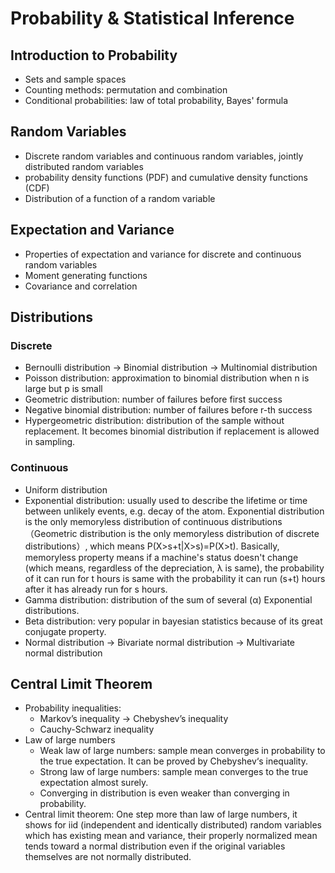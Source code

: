 # Probability & Statistical Inference

## Introduction to Probability
* Sets and sample spaces
* Counting methods: permutation and combination
* Conditional probabilities: law of total probability, Bayes' formula

## Random Variables
* Discrete random variables and continuous random variables, jointly distributed random variables
* probability density functions (PDF) and cumulative density functions (CDF)  
* Distribution of a function of a random variable

## Expectation and Variance
* Properties of expectation and variance for discrete and continuous random variables
* Moment generating functions
* Covariance and correlation

## Distributions
### Discrete
* Bernoulli distribution -> Binomial distribution -> Multinomial distribution
* Poisson distribution: approximation to binomial distribution when n is large but p is small
* Geometric distribution: number of failures before first success
* Negative binomial distribution: number of failures before r-th success
* Hypergeometric distribution: distribution of the sample without replacement. It becomes binomial distribution if replacement is allowed in sampling.

### Continuous
* Uniform distribution
* Exponential distribution: usually used to describe the lifetime or time between unlikely events, e.g. decay of the atom. Exponential distribution is the only memoryless distribution of continuous distributions （Geometric distribution is the only memoryless distribution of discrete distributions）, which means P(X>s+t|X>s)=P(X>t). Basically, memoryless property means if a machine's status doesn't change (which means, regardless of the depreciation, λ is same), the probability of it can run for t hours is same with the probability it can run (s+t) hours after it has already run for s hours.
* Gamma distribution: distribution of the sum of several (α) Exponential distributions.
* Beta distribution: very popular in bayesian statistics because of its great conjugate property.
* Normal distribution -> Bivariate normal distribution -> Multivariate normal distribution  

## Central Limit Theorem
* Probability inequalities:
  * Markov’s inequality -> Chebyshev’s inequality
  * Cauchy-Schwarz inequality
* Law of large numbers
  * Weak law of large numbers: sample mean converges in probability to the true expectation. It can be proved by Chebyshev‘s inequality.
  * Strong law of large numbers: sample mean converges to the true expectation almost surely.
  * Converging in distribution is even weaker than converging in probability.
* Central limit theorem: One step more than law of large numbers, it shows for iid (independent and identically distributed) random variables which has existing mean and variance, their properly normalized mean tends toward a normal distribution even if the original variables themselves are not normally distributed.
